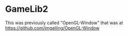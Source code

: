 # GameLib2
This was previously called "OpenGL-Window" that was at https://github.com/imgelling/OpenGL-Window


 
